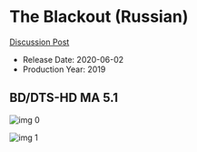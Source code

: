 # The Blackout (Russian)

[Discussion Post](https://www.avsforum.com/threads/bass-eq-for-filtered-movies.2995212/post-60002268)

* Release Date: 2020-06-02
* Production Year: 2019

## BD/DTS-HD MA 5.1

![img 0](https://i.imgur.com/Le4hZaP.jpg)

![img 1](https://i.imgur.com/hSekdGt.png)

